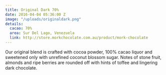 ```yaml
---
title: Original Dark 70%
date: 2016-04-04 05:36:00 Z
image: "/uploads/originaldark.png"
details:
  cacao: 70%
  area: Sur Del Lago, Venezuela
  link: http://store.morkchocolate.com.au/product/mork-chocolate
---
```


Our original blend is crafted with cocoa powder, 100% cacao liquor and sweetened only with unrefined coconut blossom sugar. Notes of stone fruit, almonds and ripe berries are rounded off with hints of toffee and lingering dark chocolate.

